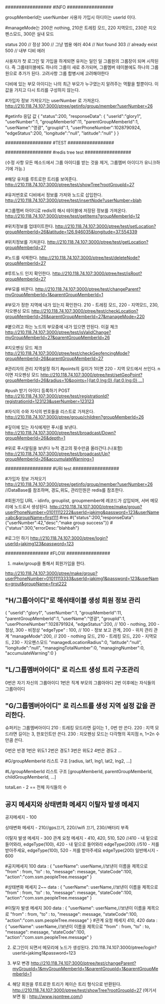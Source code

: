 #################
#INFO
#################

groupMemberId는 userNumber
사용자 가입시 아디이는 userId 이다.

#manageMode는 200은 nothing, 210은 트레킹 모드, 220 지역모드, 230은 지오펜스모드, 300은 실내 모드

status
200 // 정상
300 // 그냥 범용 에러
404 // Not found
303 // already exist
500 // 내부 디비 에러

사용자가 첫 로그인 및 가입을 하게되면 유저는 일인 일 그룹원의 그룹장이 되며 시작된다.
즉 그룹테이블에도 하나의 그룹이 새로 추가되며, 그룹멤버 테이블에도 하나의 그룹원으로 추가가 된다.
고려사항 그룹 합병시에 고려해야한다

디비에 있는 부모 아이디는 나의 최근 부모가 누구였는지 알려주는 역활을 할뿐이다.
이 값을 가지고 다시 트리를 구성하지 않는다.

#가입자 정보 가져오기는 userNumber 로 가져온다.
http://210.118.74.107:3000/ptree/getinfo/group/member?userNumber=26

#getinfo 응답 값 
{
	"status":200,
	"responseData":
					{ 
							"userId":"glory1",
							"userNumber":1,
							"groupMemberId":11,
							"parentGroupMemberId":1,
							"userName":"영광",
              "groupId":1,
							"userPhoneNumber":1028790924,
							"edgeStatus":200,
							"longitude":"null",
							"latitude":"null"
					}
}

#################
#TEST
#################

#################
#redis tree test
#################

(수정 사항 모든 메소드에서 그룹 아이디를 받는 것을 제거, 그룹멤버 아이디가 유니크하기에 가능.)

#해당 유저를 루트로한 트리를 보여준다.
http://210.118.74.107:3000/ptree/test/showTree?rootGroupId=27

#유저번호로 디비에서 정보를 가져와 노드로 삽입한다.
http://210.118.74.107:3000/ptree/test/insertNode?userNumber=blah

#그룹멤버 아이디로 redis의 해시 테이블에 저장된 정보를 가져온다.
http://210.118.74.107:3000/ptree/test/getItems?groupMemberId=12

#위치정보를 업데이트한다.
http://210.118.74.107:3000/ptree/test/setLocation?groupMemberId=26&latitude=126.946035&longitude=37.554339

#위치정보를 가져온다.
http://210.118.74.107:3000/ptree/test/getLocation?groupMemberId=27

#노드를 삭제한다.
http://210.118.74.107:3000/ptree/test/deleteNode?groupMemberId=27

#루트노드 인지 확인한다.
http://210.118.74.107:3000/ptree/test/isRoot?groupMemberId=27

#부모를 바꾼다.
http://210.118.74.107:3000/ptree/test/changeParent?myGroupMemberId=1&parentGroupMemberId=1

#부모가 정한 지역에 내가 있는지 확인한다. 210 - 트레킹 모드, 220 - 지역모드, 230, 지오펜싱 모드
http://210.118.74.107:3000/ptree/test/checkLocation?groupMemberId=26&parentGroupMemberId=27&manageMode=220

#븉으려고 하는 노드의 부모중에 내가 있으면 안된다. 이걸 체크
http://210.118.74.107:3000/ptree/test/isValidChange?myGroupMemberId=27&parentGroupMemberId=26

#지오펜싱 모드 체크
http://210.118.74.107:3000/ptree/test/checkGeofencingMode?groupMemberId=26&parentGroupMemberId=27

#관리자의 관리 지역설정 하기 
#points의 길이가 1이면 220 - 지역 모드에서 쓰인다. n이면 지오펜싱 모드
http://210.118.74.107:3000/ptree/test/setGeoPoint?groupMemberId=26&radius=10&points=[{lat:0,lng:0},{lat:0,lng:0},...]

#push 받기 아이디 등록하기
POST http://210.118.74.107:3000/ptree/test/registrationId?registrationId=123123&userNumber=123123

#자식의 수와 자식의 번호들을 리스트로 가져온다.
http://210.118.74.107:3000/ptree/group/children?groupMemberId=26

#깊이에 있는 자식에게만 푸시를 보낸다.
http://210.118.74.107:3000/ptree/test/broadcast/Down?groupMemberId=26&depth=1

#위로 푸시알림을 보낸다 누적 경고의 횟수만큼 올라간다.(나포함)
http://210.118.74.107:3000/ptree/test/broadcast/Up?groupMemberId=26&accumulateWarning=1

#################
#URI test
#################

#가입자 정보 가져오기
http://210.118.74.107:3000/ptree/getinfo/group/member?userNumber=26 //DataBase를 참조하며, 경도,위도, 관리인원은 redis를 참조한다.

#회원가입 URL - idinfo, grouplist, groupmember에 레코드가 삽입되며, 서버 메모리에 노드로서 생성된다.
http://210.118.74.107:3000/ptree/make/group?userPhoneNumber=01011112222&userId=jakimg&password=123&userName=abc&groupName=first111
#res
#{"status":200,"responseData":{"userNumber":42,"desc":"make group success"}}
#{"status":300,"errorDesc:"blahbah"}

#로그인 하기
http://210.118.74.107:3000/ptree/login?userId=jakimg123&password=123

################
#FLOW
################

1. make/group을 통해서 회원가입을 한다.

http://210.118.74.107:3000/ptree/make/group?userPhoneNumber=01011113333&userId=jakimg1&password=123&userName=grout&groupName=first222

## "H/그룹아이디"로 해쉬태이블 생성 회원 정보 관리
{
	"userId":"glory1",
	"userNumber":1,
	"groupMemberId":11,
	"parentGroupMemberId":1,
	"userName":"영광",
	"groupId":1,
	"userPhoneNumber":1028791924,
	"edgeStatus":200, // 100 - nothing, 200 - 정상, 300 - 비정상
	"edgeType" : 100, // 100 - 정보 보고 관계, 200 - 위치 관리 관계 
	"manageMode":200, // 200 - nothing 모드, 210 - 트레킹 모드, 220 - 지역모드, 230 - 지오펜스모드
  "managedLocationRadius":0,
  "latitude":"null",
  "longitude":"null",
	"managingTotalNumber":0,
  "managingNumber":0,
  "accumulateWarning":0
}

## "L/그룹멤버아이디" 로 리스트 생성 트리 구조관리
0번은 자기 자신의 그룹아이디
1번은 직계 부모의 그룹아아디
2번 이후에는 자식들의 그룹아이디

## "G/그룹멤버아이디" 로 리스트를 생성 지역 설정 값을 관리한다.
슈퍼키는 그룹멤버아이디
210 : 트레킹 모드라면 길이는 1 , 0번 만 쓴다.
220 : 지역 모드라면 길이는 3, 한포인트만 쓴다.
230 : 지오펜싱 모드는 다각형의 꼭지점 n, 1+2n 수만큼 쓴다.

0번은 반경
1번은 위도1
2번은 경도1
3번은 위도2
4번은 경도2
...

#G/groupMemberId 리스트 구조
[radius, lat1, lng1, lat2, lng2, ...]

#L/groupMemberId 리스트 구조
[groupMemberId, parentGroupMemberId, childGroupMemberId, ...]

totalLen - 2 == 전체 자식들의 수

## 공지 메세지와 상태변화 메세지 이탈자 발생 메세지

공지메세지 - 100

상태변화 메세지 - 210//gps끄기, 220//wifi 끄기, 230//배터리 부족


이탈자 발생 메세지 - 300
관계 요청 메세지 - 410, 420, 510, 520 
					//410 - 내 밑으로 들어와라, edgeType(100), 420 - 내 밑으로 들어와라 edgeType(200)
					//510 - 저를 받아주세요, edgeType(100), 520 - 저를 받아주세요 edgeType(200)
일반메시지 - 600

#공지메세지 100
    data : {
              "userName": userName,//보낸이 이름을 제목으로
              "from" : from,
              "to" : to,
              "message": message,
              "stateCode":100,
              "action":"com.ssm.peopleTree.message"
           }

#상태변화 메세지 2~~
    data : {
              "userName": userName,//보낸이 이름을 제목으로
              "from" : from,
              "to" : to,
              "message": message,
              "stateCode":100,
              "action":"com.ssm.peopleTree.message"
           }

#이탈자 발생 메세지 300
    data : {
              "userName": userName,//보낸이 이름을 제목으로
              "from" : from,
              "to" : to,
              "message": message,
              "stateCode":100,
              "action":"com.ssm.peopleTree.message"
           }
#관계 요청 메세지 410, 420
    data : {
              "userName": userName,//보낸이 이름을 제목으로
              "from" : from,
              "to" : to,
              "message": message,
              "stateCode":100,
              "action":"com.ssm.peopleTree.message"
           }




2. 로그인이 되면서 메모리에 노드가 생성된다.
210.118.74.107:3000/ptree/login?userId=jakimg1&password=123

3. 부모 변경
http://210.118.74.107:3000/ptree/test/changeParent?myGroupId=1&myGroupMemberId=1&parentGroupId=1&parentGroupMemberId=1

4. 해당 회원을 루트로한 트리가 제이슨 트리 형식으로 반환된다.
http://210.118.74.107:3000/ptree/test/showTree?rootGroupId=27
(여기서 보면 됨 : http://www.jsontree.com/)